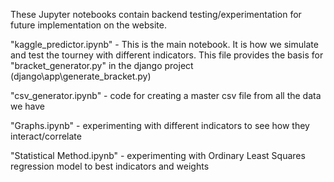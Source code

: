 
These Jupyter notebooks contain backend testing/experimentation for future implementation on the website.



"kaggle_predictor.ipynb" - This is the main notebook.  It is how we simulate and test the tourney with different indicators.  This file provides the basis for "bracket_generator.py" in the django project (django\app\generate_bracket.py)

"csv_generator.ipynb" - code for creating a master csv file from all the data we have

"Graphs.ipynb" - experimenting with different indicators to see how they interact/correlate

"Statistical Method.ipynb" - experimenting with Ordinary Least Squares regression model to best indicators and weights
